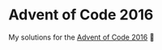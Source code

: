# Advent of Code 2016
My solutions for the [Advent of Code 2016](http://adventofcode.com/2016) :christmas_tree: